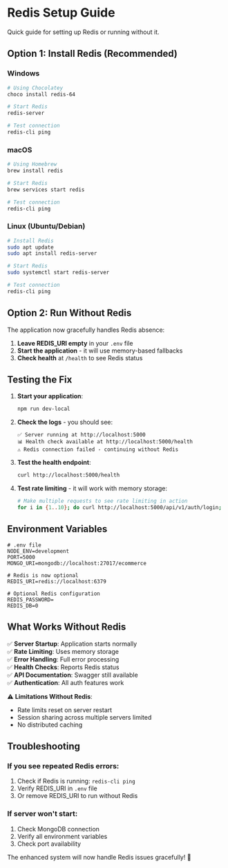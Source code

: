 # Redis Setup Guide

Quick guide for setting up Redis or running without it.

## Option 1: Install Redis (Recommended)

### Windows
```bash
# Using Chocolatey
choco install redis-64

# Start Redis
redis-server

# Test connection
redis-cli ping
```

### macOS
```bash
# Using Homebrew
brew install redis

# Start Redis
brew services start redis

# Test connection
redis-cli ping
```

### Linux (Ubuntu/Debian)
```bash
# Install Redis
sudo apt update
sudo apt install redis-server

# Start Redis
sudo systemctl start redis-server

# Test connection
redis-cli ping
```

## Option 2: Run Without Redis

The application now gracefully handles Redis absence:

1. **Leave REDIS_URI empty** in your `.env` file
2. **Start the application** - it will use memory-based fallbacks
3. **Check health** at `/health` to see Redis status

## Testing the Fix

1. **Start your application**:
   ```bash
   npm run dev-local
   ```

2. **Check the logs** - you should see:
   ```
   ✅ Server running at http://localhost:5000
   📊 Health check available at http://localhost:5000/health
   ⚠️ Redis connection failed - continuing without Redis
   ```

3. **Test the health endpoint**:
   ```bash
   curl http://localhost:5000/health
   ```

4. **Test rate limiting** - it will work with memory storage:
   ```bash
   # Make multiple requests to see rate limiting in action
   for i in {1..10}; do curl http://localhost:5000/api/v1/auth/login; done
   ```

## Environment Variables

```env
# .env file
NODE_ENV=development
PORT=5000
MONGO_URI=mongodb://localhost:27017/ecommerce

# Redis is now optional
REDIS_URI=redis://localhost:6379

# Optional Redis configuration
REDIS_PASSWORD=
REDIS_DB=0
```

## What Works Without Redis

✅ **Server Startup**: Application starts normally  
✅ **Rate Limiting**: Uses memory storage  
✅ **Error Handling**: Full error processing  
✅ **Health Checks**: Reports Redis status  
✅ **API Documentation**: Swagger still available  
✅ **Authentication**: All auth features work  

⚠️ **Limitations Without Redis**:
- Rate limits reset on server restart
- Session sharing across multiple servers limited
- No distributed caching

## Troubleshooting

### If you see repeated Redis errors:
1. Check if Redis is running: `redis-cli ping`
2. Verify REDIS_URI in `.env` file
3. Or remove REDIS_URI to run without Redis

### If server won't start:
1. Check MongoDB connection
2. Verify all environment variables
3. Check port availability

The enhanced system will now handle Redis issues gracefully! 🚀